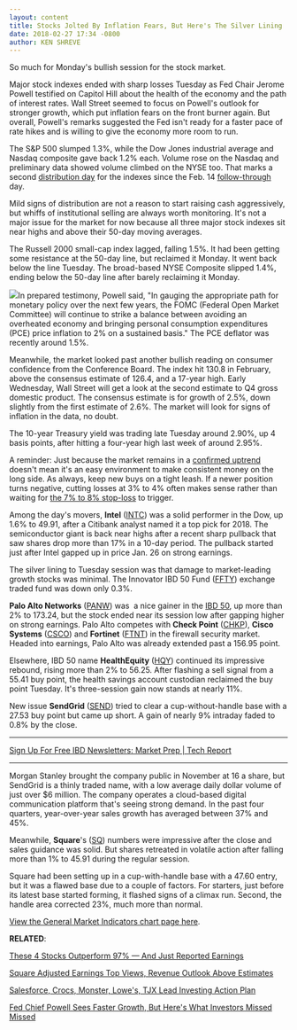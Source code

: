 ```yaml
---
layout: content
title: Stocks Jolted By Inflation Fears, But Here's The Silver Lining
date: 2018-02-27 17:34 -0800
author: KEN SHREVE
---
```






So much for Monday's bullish session for the stock market.


Major stock indexes ended with sharp losses Tuesday as Fed Chair Jerome Powell testified on Capitol Hill about the health of the economy and the path of interest rates. Wall Street seemed to focus on Powell's outlook for stronger growth, which put inflation fears on the front burner again. But overall, Powell's remarks suggested the Fed isn't ready for a faster pace of rate hikes and is willing to give the economy more room to run.




 The S&P 500 slumped 1.3%, while the Dow Jones industrial average and Nasdaq composite gave back 1.2% each. Volume rose on the Nasdaq and preliminary data showed volume climbed on the NYSE too. That marks a second [distribution day](https://www.investors.com/ibd-university/market-timing/market-tops/) for the indexes since the Feb. 14 [follow-through](http://www.investors.com/ibd-university/market-timing/market-bottoms/) day.


Mild signs of distribution are not a reason to start raising cash aggressively, but whiffs of institutional selling are always worth monitoring. It's not a major issue for the market for now because all three major stock indexes sit near highs and above their 50-day moving averages.


The Russell 2000 small-cap index lagged, falling 1.5%. It had been getting some resistance at the 50-day line, but reclaimed it Monday. It went back below the line Tuesday. The broad-based NYSE Composite slipped 1.4%, ending below the 50-day line after barely reclaiming it Monday.


![](https://www.investors.com/wp-content/uploads/2018/02/MP022718.png)In prepared testimony, Powell said, "In gauging the appropriate path for monetary policy over the next few years, the FOMC (Federal Open Market Committee) will continue to strike a balance between avoiding an overheated economy and bringing personal consumption expenditures (PCE) price inflation to 2% on a sustained basis." The PCE deflator was recently around 1.5%.


Meanwhile, the market looked past another bullish reading on consumer confidence from the Conference Board. The index hit 130.8 in February, above the consensus estimate of 126.4, and a 17-year high. Early Wednesday, Wall Street will get a look at the second estimate to Q4 gross domestic product. The consensus estimate is for growth of 2.5%, down slightly from the first estimate of 2.6%. The market will look for signs of inflation in the data, no doubt.


The 10-year Treasury yield was trading late Tuesday around 2.90%, up 4 basis points, after hitting a four-year high last week of around 2.95%.


A reminder: Just because the market remains in a [confirmed uptrend](https://www.investors.com/ibd-university/market-timing/market-bottoms/) doesn't mean it's an easy environment to make consistent money on the long side. As always, keep new buys on a tight leash. If a newer position turns negative, cutting losses at 3% to 4% often makes sense rather than waiting for [the 7% to 8% stop-loss](http://www.investors.com/ibd-university/how-to-sell/limit-losses/) to trigger.


Among the day's movers, **Intel** ([INTC](https://research.investors.com/quote.aspx?symbol=INTC)) was a solid performer in the Dow, up 1.6% to 49.91, after a Citibank analyst named it a top pick for 2018. The semiconductor giant is back near highs after a recent sharp pullback that saw shares drop more than 17% in a 10-day period. The pullback started just after Intel gapped up in price Jan. 26 on strong earnings.


The silver lining to Tuesday session was that damage to market-leading growth stocks was minimal. The Innovator IBD 50 Fund ([FFTY](https://research.investors.com/quote.aspx?symbol=FFTY)) exchange traded fund was down only 0.3%.


**Palo Alto Networks** ([PANW](https://research.investors.com/quote.aspx?symbol=PANW)) was  a nice gainer in the [IBD 50](https://www.investors.com/stock-lists/ibd-50/ibd-50-performance/), up more than 2% to 173.24, but the stock ended near its session low after gapping higher on strong earnings. Palo Alto competes with **Check Point** ([CHKP](https://research.investors.com/quote.aspx?symbol=CHKP)), **Cisco Systems** ([CSCO](https://research.investors.com/quote.aspx?symbol=CSCO)) and **Fortinet** ([FTNT](https://research.investors.com/quote.aspx?symbol=FTNT)) in the firewall security market. Headed into earnings, Palo Alto was already extended past a 156.95 point.


Elsewhere, IBD 50 name **HealthEquity** ([HQY](https://research.investors.com/quote.aspx?symbol=HQY)) continued its impressive rebound, rising more than 2% to 56.25. After flashing a sell signal from a 55.41 buy point, the health savings account custodian reclaimed the buy point Tuesday. It's three-session gain now stands at nearly 11%.


New issue **SendGrid** ([SEND](https://research.investors.com/quote.aspx?symbol=SEND)) tried to clear a cup-without-handle base with a 27.53 buy point but came up short. A gain of nearly 9% intraday faded to 0.8% by the close.




---


[Sign Up For Free IBD Newsletters: Market Prep | Tech Report](https://shop.investors.com/offer/splashresponsive.aspx?id=ibd-newsletters&src=A00332A&intcode=NewsletterSignup_Editorial_SignUp)


---


Morgan Stanley brought the company public in November at 16 a share, but SendGrid is a thinly traded name, with a low average daily dollar volume of just over $6 million. The company operates a cloud-based digital communication platform that's seeing strong demand. In the past four quarters, year-over-year sales growth has averaged between 37% and 45%.


Meanwhile, **Square**'s ([SQ](https://research.investors.com/quote.aspx?symbol=SQ)) numbers were impressive after the close and sales guidance was solid. But shares retreated in volatile action after falling more than 1% to 45.91 during the regular session.


Square had been setting up in a cup-with-handle base with a 47.60 entry, but it was a flawed base due to a couple of factors. For starters, just before its latest base started forming, it flashed signs of a climax run. Second, the handle area corrected 23%, much more than normal.


[View the General Market Indicators chart page here](https://www.investors.com/wp-content/uploads/2018/02/IBD2702152454GMI.pdf).


**RELATED**:


[These 4 Stocks Outperform 97% — And Just Reported Earnings](https://www.investors.com/market-trend/stock-market-today/square-3-other-companies-outperforming-97-of-stocks-just-reported-earnings-sp-500-nasdaq-dow-jones-futures/)


[Square Adjusted Earnings Top Views, Revenue Outlook Above Estimates](https://www.investors.com/news/technology/square-adjusted-earnings-top-views-revenue-outlook-above-estimates/)


[Salesforce, Crocs, Monster, Lowe's, TJX Lead Investing Action Plan](https://www.investors.com/research/investing-action-plan/salesforce-crocs-monster-lowes-tjx-lead-investing-action-plan/)


[Fed Chief Powell Sees Faster Growth, But Here's What Investors Missed Missed](https://www.investors.com/news/economy/federal-reserve-chairman-jerome-powell-signals-steady-fed-rate-hike-policy-for-now/)


 




